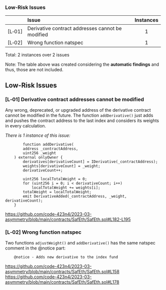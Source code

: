 ### Low-Risk Issues
| |Issue|Instances|
|-|:-|:-:|
| [L&#x2011;01] | Derivative contract addresses cannot be modified | 1 |
| [L&#x2011;02] | Wrong function natspec | 1 |


Total: 2 instances over 2 issues


Note: The table above was created considering the **automatic findings** and thus, those are not included.



## Low-Risk Issues

### [L&#x2011;01]  Derivative contract addresses cannot be modified
Any wrong, deprecated, or upgraded address of the derivative contract cannot be modified in the future. The function `addDerivative()` just adds and pushes the contract address to the last index and considers its weights in every calculation.

*There is 1 instance of this issue:*

```solidity
        function addDerivative(
        address _contractAddress,
        uint256 _weight
    ) external onlyOwner {
        derivatives[derivativeCount] = IDerivative(_contractAddress);
        weights[derivativeCount] = _weight;
        derivativeCount++;

        uint256 localTotalWeight = 0;
        for (uint256 i = 0; i < derivativeCount; i++)
            localTotalWeight += weights[i];
        totalWeight = localTotalWeight;
        emit DerivativeAdded(_contractAddress, _weight, derivativeCount);
    }
```
https://github.com/code-423n4/2023-03-asymmetry/blob/main/contracts/SafEth/SafEth.sol#L182-L195

### [L&#x2011;02]  Wrong function natspec
Two functions `adjustWeight()` and `addDerivative()` has the same natspec comment in the @notice part:
```solidity
    @notice - Adds new derivative to the index fund
```
https://github.com/code-423n4/2023-03-asymmetry/blob/main/contracts/SafEth/SafEth.sol#L158
https://github.com/code-423n4/2023-03-asymmetry/blob/main/contracts/SafEth/SafEth.sol#L178
